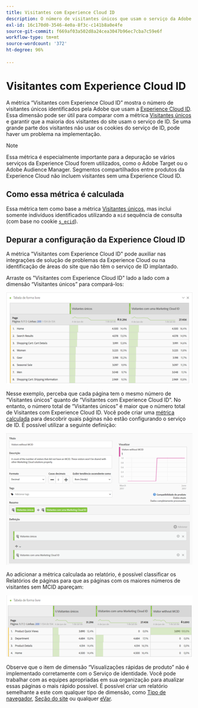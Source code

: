 ```yaml
---
title: Visitantes com Experience Cloud ID
description: O número de visitantes únicos que usam o serviço da Adobe Experience Cloud ID.
exl-id: 16c170d0-3546-4e0a-8f3c-c141b8a0e4fe
source-git-commit: f669af03a502d8a24cea3047b96ec7cba7c59e6f
workflow-type: tm+mt
source-wordcount: '372'
ht-degree: 96%

---
```


# Visitantes com Experience Cloud ID

A métrica “Visitantes com Experience Cloud ID” mostra o número de visitantes únicos identificados pela Adobe que usam a [Experience Cloud ID](https://experienceleague.adobe.com/docs/id-service/using/home.html). Essa dimensão pode ser útil para comparar com a métrica [Visitantes únicos](unique-visitors.md) e garantir que a maioria dos visitantes do site usam o serviço de ID. Se uma grande parte dos visitantes não usar os cookies do serviço de ID, pode haver um problema na implementação.

>[!NOTE]
>
>Essa métrica é especialmente importante para a depuração se vários serviços da Experience Cloud forem utilizados, como o Adobe Target ou o Adobe Audience Manager. Segmentos compartilhados entre produtos da Experience Cloud não incluem visitantes sem uma Experience Cloud ID.

## Como essa métrica é calculada

Essa métrica tem como base a métrica [Visitantes únicos](unique-visitors.md), mas inclui somente indivíduos identificados utilizando a `mid` sequência de consulta (com base no cookie [`s_ecid`](https://experienceleague.adobe.com/docs/core-services/interface/ec-cookies/cookies-analytics.html)).

## Depurar a configuração da Experience Cloud ID

A métrica &quot;Visitantes com Experience Cloud ID&quot; pode auxiliar nas integrações de solução de problemas da Experience Cloud ou na identificação de áreas do site que não têm o serviço de ID implantado.

Arraste os &quot;Visitantes com Experience Cloud ID&quot; lado a lado com a dimensão “Visitantes únicos” para compará-los:

![Comparação de visitantes únicos](assets/metric-mcvid1.png)

Nesse exemplo, perceba que cada página tem o mesmo número de “Visitantes únicos” quanto de “Visitantes com Experience Cloud ID”. No entanto, o número total de “Visitantes únicos” é maior que o número total de Visitantes com Experience Cloud ID. Você pode criar uma [métrica calculada](../c-calcmetrics/cm-overview.md) para descobrir quais páginas não estão configurando o serviço de ID. É possível utilizar a seguinte definição:

![Definição de métrica calculada](assets/metric-mcvid2.png)

Ao adicionar a métrica calculada ao relatório, é possível classificar os Relatórios de páginas para que as páginas com os maiores números de visitantes sem MCID apareçam:

![Páginas sem serviço de ID](assets/metric-mcvid3.png)

Observe que o item de dimensão “Visualizações rápidas de produto” não é implementado corretamente com o Serviço de identidade. Você pode trabalhar com as equipes apropriadas em sua organização para atualizar essas páginas o mais rápido possível. É possível criar um relatório semelhante a este com qualquer tipo de dimensão, como [Tipo de navegador](../dimensions/browser-type.md), [Seção do site](../dimensions/site-section.md) ou qualquer [eVar](../dimensions/evar.md).

